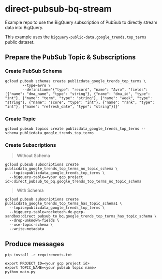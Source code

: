 # direct-pubsub-bq-stream
Example repo to use the BigQuery subscription of PubSub to directly stream data into BigQuery.

This example uses the `bigquery-public-data.google_trends.top_terms` public dataset.

## Prepare the PubSub Topic & Subscriptions

### Create PubSub Schema

```
gcloud pubsub schemas create publicdata_google_trends_top_terms \
        --type=avro \
        --definition='{"type": "record", "name": "Avro", "fields": [{"name": "dma_name", "type": "string"}, {"name": "dma_id", "type": "int"}, {"name": "term", "type": "string"}, {"name": "week", "type": "string"}, {"name": "score", "type": "int"}, {"name": "rank", "type": "int"}, {"name": "refresh_date", "type": "string"}]}'
```

### Create Topic

```
gcloud pubsub topics create publicdata_google_trends_top_terms --schema publicdata_google_trends_top_terms
```

### Create Subscriptions

> Without Schema

```
gcloud pubsub subscriptions create publicdata_google_trends_top_terms_no_topic_schema \
  --topic=publicdata_google_trends_top_terms \
  --bigquery-table=<your gcp project id>:direct_pubsub_to_bq.google_trends_top_terms_no_topic_schema
``` 

> With Schema

```
gcloud pubsub subscriptions create publicdata_google_trends_top_terms_has_topic_schema1 \
  --topic=publicdata_google_trends_top_terms \
  --bigquery-table=rocketech-de-pgcp-sandbox:direct_pubsub_to_bq.google_trends_top_terms_has_topic_schema \
  --drop-unknown-fields \
  --use-topic-schema \
  --write-metadata
``` 

## Produce messages
```
pip install -r requirements.txt

export PROJECT_ID=<your gcp project id>
export TOPIC_NAME=<your pubsub topic name>
python main.py
```
